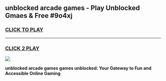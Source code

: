 
## unblocked arcade games - Play Unblocked Gmaes & Free #9o4xj
<h3>
<a href="https://premium.freeplayer.one?title=unblocked_arcade_games&ref=01M">CLICK TO PLAY</a></h3>
<hr>

<h3>
<a href="https://premium.freeplayer.one?title=unblocked_arcade_games&ref=01M">CLICK 2 PLAY</a>
  
</h3>

<a href="https://premium.freeplayer.one?title=unblocked_arcade_games&ref=01M"><img src="https://clearcache.store/games.png"></a>


**unblocked arcade games games unblocked: Your Gateway to Fun and Accessible Online Gaming**
